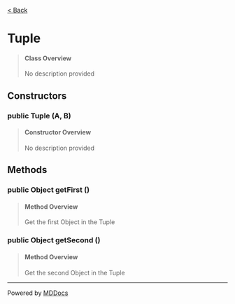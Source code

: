 [< Back](..)
# Tuple #
>#### Class Overview ####
>No description provided
## Constructors ##
### public Tuple (A, B) ###
>#### Constructor Overview ####
>No description provided
>
## Methods ##
### public Object getFirst () ###
>#### Method Overview ####
>Get the first Object in the Tuple
>
### public Object getSecond () ###
>#### Method Overview ####
>Get the second Object in the Tuple
>

---
Powered by [MDDocs](https://github.com/VRCube/MDDocs)